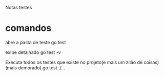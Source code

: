 Notas testes

# comandos
abre a pasta de teste
go test 

exibe detalhado
go test -v

Executa todos os testes que existe no projeto(e mais um zilão de coisas)(mais demorado)
go test ./...